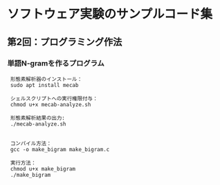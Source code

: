 # ソフトウェア実験のサンプルコード集

## 第2回：プログラミング作法 
 
 
### 単語N-gramを作るプログラム 
 
```
 形態素解析器のインストール： 
 sudo apt install mecab 
 
 シェルスクリプトへの実行権限付与： 
 chmod u+x mecab-analyze.sh
 
 形態素解析結果の出力:  
 ./mecab-analyze.sh 
 
 
 コンパイル方法： 
 gcc -o make_bigram make_bigram.c 

 実行方法： 
 chmod u+x make_bigram
 ./make_bigram


```

